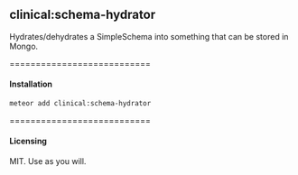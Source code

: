 ## clinical:schema-hydrator  

Hydrates/dehydrates a SimpleSchema into something that can be stored in Mongo.

===========================
#### Installation  

````bash
meteor add clinical:schema-hydrator
````


===========================
#### Licensing  

MIT.  Use as you will.
